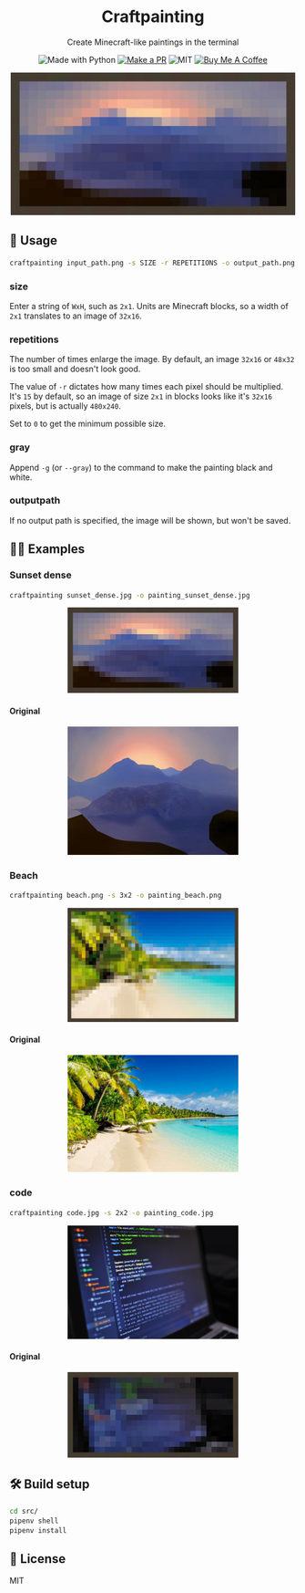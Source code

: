 <h1 align="center">Craftpainting</h1>
<p align="center">Create Minecraft-like paintings in the terminal</p>

<p align="center">
  <img src="https://img.shields.io/badge/Made%20With-Python-black?style=flat-square&" alt="Made with Python" />
  <a href="http://makeapullrequest.com/"><img src="https://img.shields.io/badge/PRs-welcome-brightgreen.svg?style=flat-square" alt="Make a PR" /></a>
  <img src="https://img.shields.io/github/license/ninest/craftpainting?style=flat-square" alt="MIT" />
  <a href="https://www.buymeacoffee.com/ninest">
    <img src="https://img.shields.io/badge/Donate-Buy%20Me%20A%20Coffee-orange.svg?style=flat-square" alt="Buy Me A Coffee">
  </a>
</p>

<p align="center">
  <img src="https://raw.githubusercontent.com/ninest/craftpainting/master/images/painting_sunset_dense.jpg" alt="sunset dense" width="500">
</p>


## 🚀 Usage

```bash
craftpainting input_path.png -s SIZE -r REPETITIONS -o output_path.png 
```

### size
Enter a string of `WxH`, such as `2x1`. Units are Minecraft blocks, so a width of `2x1` translates to an image of `32x16`.

### repetitions
The number of times enlarge the image. By default, an image `32x16` or `48x32` is too small and doesn't look good.

The value of `-r` dictates how many times each pixel should be multiplied. It's `15` by default, so an image of size `2x1` in blocks looks like it's `32x16` pixels, but is actually `480x240`.

Set to `0` to get the minimum possible size.

### gray
Append `-g` (or `--gray`) to the command to make the painting black and white.

### outputpath
If no output path is specified, the image will be shown, but won't be saved.

## 🏳️‍🌈 Examples
### Sunset dense
```bash
craftpainting sunset_dense.jpg -o painting_sunset_dense.jpg
```
<p align="center">
  <img src="https://raw.githubusercontent.com/ninest/craftpainting/master/images/painting_sunset_dense.jpg" alt="sunset dense" width="300">
</p>

#### Original
<p align="center">
  <img src="https://raw.githubusercontent.com/ninest/craftpainting/master/images/sunset_dense.jpg" alt="sunset dense" width="300">
</p>

### Beach
```bash
craftpainting beach.png -s 3x2 -o painting_beach.png
```
<p align="center">
  <img src="https://raw.githubusercontent.com/ninest/craftpainting/master/images/painting_beach.png" alt="beach" width="300">
</p>

#### Original
<p align="center">
  <img src="https://raw.githubusercontent.com/ninest/craftpainting/master/images/beach.png" alt="beach" width="300">
</p>

### code
```bash
craftpainting code.jpg -s 2x2 -o painting_code.jpg
```
<p align="center">
  <img src="https://raw.githubusercontent.com/ninest/craftpainting/master/images/code.jpg" alt="code" width="300">
</p>

#### Original
<p align="center">
  <img src="https://raw.githubusercontent.com/ninest/craftpainting/master/images/painting_code.jpg" alt="code" width="300">
</p>

## 🛠 Build setup

```bash
cd src/
pipenv shell
pipenv install
```

<!-- ## 😱 Issues and limitations -->

## 📜 License
MIT

<!-- ## 🔖 Legal attribution -->
<!-- Google Play and the Google Play logo are trademarks of Google LLC. -->